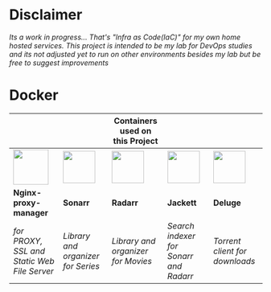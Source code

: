 # Disclaimer

*Its a work in progress... That's "Infra as Code(IaC)" for my own home hosted services. This project is intended to be my lab for DevOps studies and its not adjusted yet to run on other environments besides my lab but be free to suggest improvements*

# Docker

| ||**Containers used on this Project** |||
| ------------------------------- | --- | --- | --- | --- |
| <img src="https://nginxproxymanager.com/icon.png" height="70" width="70">|<img src="https://raw.githubusercontent.com/Sonarr/sonarr.github.io/master/img/favicon.ico" height="64" width="64">|<img src="https://raw.githubusercontent.com/Radarr/radarr.github.io/master/img/favicon.ico" height="64" width="64">|<img src="https://raw.githubusercontent.com/Jackett/Jackett/master/src/Jackett.Common/Content/favicon.ico" height="64" width="64">|<img src="https://upload.wikimedia.org/wikipedia/commons/c/c5/Deluge_icon.png?20211223232754" height="64" width="64">
|**Nginx-proxy-manager**|**Sonarr**|**Radarr**|**Jackett**|**Deluge**|
|*for PROXY, SSL and Static Web File Server*|*Library and organizer for Series*|*Library and organizer for Movies*|*Search indexer for Sonarr and Radarr*|*Torrent client for downloads*|